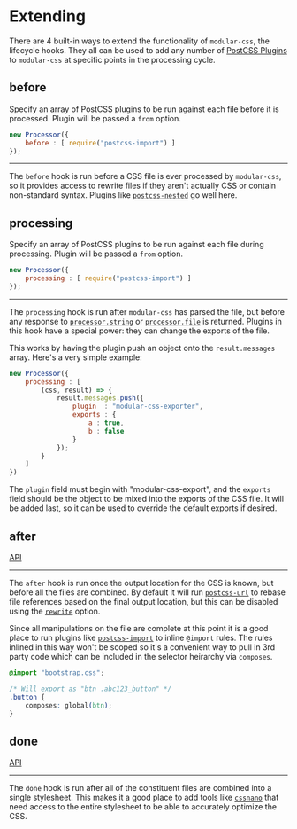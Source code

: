 # Extending

There are 4 built-in ways to extend the functionality of `modular-css`, the lifecycle hooks. They all can be used to add any number of [PostCSS Plugins](https://github.com/postcss/postcss/blob/master/docs/plugins.md) to `modular-css` at specific points in the processing cycle.

## before

Specify an array of PostCSS plugins to be run against each file before it is processed. Plugin will be passed a `from` option.

```js
new Processor({
    before : [ require("postcss-import") ]
});
```

---

The `before` hook is run before a CSS file is ever processed by `modular-css`, so it provides access to rewrite files if they aren't actually CSS or contain non-standard syntax. Plugins like [`postcss-nested`](https://github.com/postcss/postcss-nested) go well here.

## processing

Specify an array of PostCSS plugins to be run against each file during processing. Plugin will be passed a `from` option.

```js
new Processor({
    processing : [ require("postcss-import") ]
});
```

---

The `processing` hook is run after `modular-css` has parsed the file, but before any response to [`processor.string`](api.md#string) or [`processor.file`](api.md#file) is returned. Plugins in this hook have a special power: they can change the exports of the file.

This works by having the plugin push an object onto the `result.messages` array. Here's a very simple example:

```js
new Processor({
    processing : [
        (css, result) => {
            result.messages.push({
                plugin  : "modular-css-exporter",
                exports : {
                    a : true,
                    b : false
                }
            });
        }
    ]
})
```

The `plugin` field must begin with "modular-css-export", and the `exports` field should be the object to be mixed into the exports of the CSS file. It will be added last, so it can be used to override the default exports if desired.

## after

[API](api.md#after)

---

The `after` hook is run once the output location for the CSS is known, but before all the files are combined. By default it will run [`postcss-url`](https://github.com/postcss/postcss-url) to rebase file references based on the final output location, but this can be disabled using the [`rewrite`](api.md#rewrite) option.

Since all manipulations on the file are complete at this point it is a good place to run plugins like [`postcss-import`](https://github.com/postcss/postcss-import) to inline `@import` rules. The rules inlined in this way won't be scoped so it's a convenient way to pull in 3rd party code which can be included in the selector heirarchy via `composes`.

```css
@import "bootstrap.css";

/* Will export as "btn .abc123_button" */
.button {
    composes: global(btn);
}
```

## done

[API](api.md#done)

---

The `done` hook is run after all of the constituent files are combined into a single stylesheet. This makes it a good place to add tools like [`cssnano`](http://cssnano.co/) that need access to the entire stylesheet to be able to accurately optimize the CSS.
